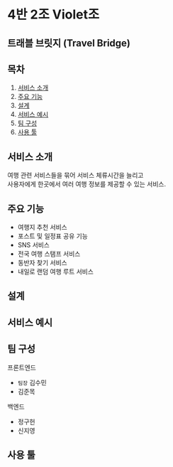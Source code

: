 # 4반 2조 Violet조

## 트래블 브릿지 (Travel Bridge)

## 목차

1. [서비스 소개](#서비스-소개)
1. [주요 기능](#주요-기능)
1. [설계](#설계)
1. [서비스 예시](#서비스-예시)
1. [팀 구성](#팀-구성)
1. [사용 툴](#사용-툴)

## 서비스 소개

여행 관련 서비스들을 묶어 서비스 체류시간을 늘리고  
사용자에게 한곳에서 여러 여행 정보를 제공할 수 있는 서비스.

## 주요 기능

- 여행지 추천 서비스
- 포스트 및 일정표 공유 기능
- SNS 서비스
- 전국 여행 스탬프 서비스
- 동반자 찾기 서비스
- 내일로 랜덤 여행 루트 서비스

## 설계

## 서비스 예시

## 팀 구성

프론트엔드

- `팀장` 김수민
- 김준목

백엔드

- 정구헌
- 신지영

## 사용 툴
